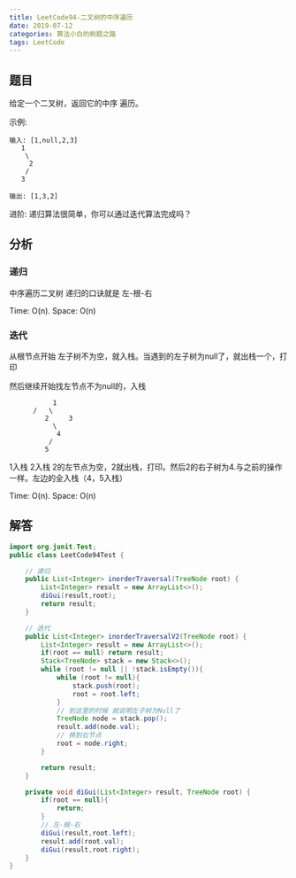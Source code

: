 ```yaml
---
title: LeetCode94-二叉树的中序遍历
date: 2019-07-12
categories: 算法小白的刷题之路
tags: LeetCode
---
```


## 题目
给定一个二叉树，返回它的中序 遍历。

示例:

```
输入: [1,null,2,3]
   1
    \
     2
    /
   3

输出: [1,3,2]
```

进阶: 递归算法很简单，你可以通过迭代算法完成吗？

## 分析
### 递归
中序遍历二叉树 递归的口诀就是 左-根-右

Time: O(n). Space: O(n)

### 迭代
从根节点开始 左子树不为空，就入栈。当遇到的左子树为null了，就出栈一个，打印

然后继续开始找左节点不为null的，入栈

```
           1
	  /   \
         2     3
	       \
	        4
	      /
	     5
```
1入栈 2入栈 2的左节点为空，2就出栈，打印。然后2的右子树为4.与之前的操作一样。左边的全入栈（4，5入栈）

Time: O(n). Space: O(n)

## 解答

````java
import org.junit.Test;
public class LeetCode94Test {

	// 递归
	public List<Integer> inorderTraversal(TreeNode root) {
		List<Integer> result = new ArrayList<>();
		diGui(result,root);
		return result;
	}

	// 迭代
	public List<Integer> inorderTraversalV2(TreeNode root) {
		List<Integer> result = new ArrayList<>();
		if(root == null) return result;
		Stack<TreeNode> stack = new Stack<>();
		while (root != null || !stack.isEmpty()){
			while (root != null){
				stack.push(root);
				root = root.left;
			}
			// 到这里的时候 就说明左子树为Null了
			TreeNode node = stack.pop();
			result.add(node.val);
			// 换到右节点
			root = node.right;
		}

		return result;
	}

	private void diGui(List<Integer> result, TreeNode root) {
		if(root == null){
			return;
		}
		// 左-根-右
		diGui(result,root.left);
		result.add(root.val);
		diGui(result,root.right);
	}
}


````









